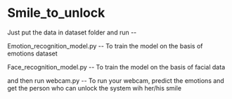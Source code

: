 # Smile_to_unlock


Just put the data in dataset folder and run -- 


Emotion_recognition_model.py -- To train the model on the basis of emotions dataset

Face_recognition_model.py -- To train the model on the basis of facial data

and then run webcam.py -- To run your webcam, predict the emotions and get the person who can unlock the system wih her/his smile


